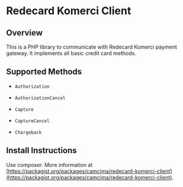 # Redecard Komerci Client #

## Overview ##

This is a PHP library to communicate with Redecard Komerci payment gateway. It implements all basic credit card methods.

## Supported Methods ##

- `Authorization`

- `AuthorizationCancel`

- `Capture`

- `CaptureCancel`

- `Chargeback`

## Install Instructions ##

Use composer. More information at [https://packagist.org/packages/camcima/redecard-komerci-client](https://packagist.org/packages/camcima/redecard-komerci-client).